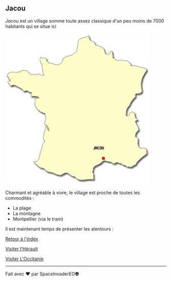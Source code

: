 ## Jacou

*Jacou* est un village somme toute assez classique d'un peu moins de 7000 habitants qui se situe ici

![localisation de Jacou](./Jacou.jpg)

Charmant et agréable à vivre, le village est proche de toutes les commodités :

- La plage
- La montagne
- Montpellier (via le tram)

Il est maintenant temps de présenter les alentours :

[Retour à l'index](./index.md)

[Visiter l'Hérault](./mon-departement.md)

[Visiter L'Occitanie](./ma-region.md)

---

Fait avec ❤️ par SpaceInvaderEO👽